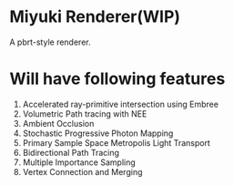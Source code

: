 # Miyuki Renderer(WIP)

A pbrt-style renderer.

# Will have following features

1. Accelerated ray-primitive intersection using Embree
2. Volumetric Path tracing with NEE
3. Ambient Occlusion
4. Stochastic Progressive Photon Mapping
5. Primary Sample Space Metropolis Light Transport
6. Bidirectional Path Tracing
7. Multiple Importance Sampling
8. Vertex Connection and Merging
